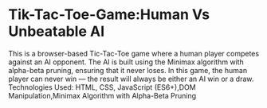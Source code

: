 # Tik-Tac-Toe-Game:Human Vs Unbeatable AI
This is a browser-based Tic-Tac-Toe game where a human player competes against an AI opponent. The AI is built using the Minimax algorithm with alpha-beta pruning, ensuring that it never loses. In this game, the human player can never win — the result will always be either an AI win or a draw.
Technologies Used: HTML, CSS, JavaScript (ES6+),DOM Manipulation,Minimax Algorithm with Alpha-Beta Pruning

